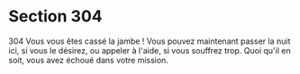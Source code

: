 # Section 304

304
Vous vous êtes cassé la jambe ! Vous pouvez maintenant passer
la nuit ici, si vous le désirez, ou appeler à l'aide, si vous souffrez
trop. Quoi qu'il en soit, vous avez échoué dans votre mission.
